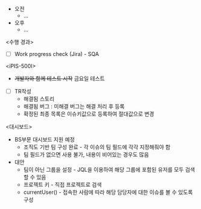 - 오전
	- ...
- 오후
	- ...

<수행 경과>
- [ ] Work progress check (Jira) - SQA

\<iPIS-500I>
- ~~개발자와 함께 테스트 시작~~ 금요일 테스트
- [ ] TR작성
	- 해결됨 스토리
	- 해결됨 버그 : 미해결 버그는 해결 처리 후 등록
	- 확정된 최종 목록은 이슈키값으로 등록하여 절대값으로 변경

<대시보드>
- BS부문 대시보드 지원 예정
	- 조직도 기반 팀 구성 완료 - 각 이슈의 팀 필드에 각각 지정해줘야 함
	- 팀 필드가 없으면 사용 불가, 내용이 비어있는 경우도 많음
- 대안
	- 팀이 아닌 그룹을 설정 - JQL을 이용하여 해당 그룹에 포함된 유저를 모두 검색할 수 있음
	- 프로젝트 키 - 직접 프로젝트로 검색
	- currentUser() - 접속한 사람에 따라 해당 담당자에 대한 이슈를 볼 수 있도록 구성